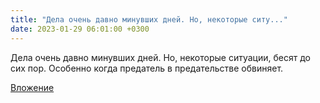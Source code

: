 ```yaml
---
title: "Дела очень давно минувших дней. Но, некоторые ситу..."
date: 2023-01-29 06:01:00 +0300
---
```


Дела очень давно минувших дней. Но, некоторые ситуации, бесят до сих пор.
Особенно когда предатель в предательстве обвиняет.

[Вложение](/assets/vk_photos/4/0ucD4bP8Y5w.jpg)
